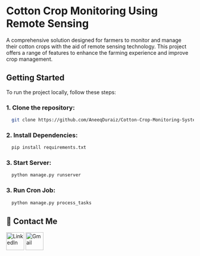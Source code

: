 
# Cotton Crop Monitoring Using Remote Sensing

A comprehensive solution designed for farmers to monitor and manage their cotton crops with the aid of remote sensing technology. This project offers a range of features to enhance the farming experience and improve crop management.



## Getting Started

To run the project locally, follow these steps:

### 1. Clone the repository:

```bash
  git clone https://github.com/AneeqDuraiz/Cotton-Crop-Monitoring-System-BE.git
```
### 2. Install Dependencies:
```bash
  pip install requirements.txt
```
### 3. Start Server:
```bash
  python manage.py runserver
```
### 3. Run Cron Job:
```bash
  python manage.py process_tasks
```





## 🔗 Contact Me
[<img width="48" height="48" src="https://img.icons8.com/color/48/linkedin.png" alt="LinkedIn"/>](https://www.linkedin.com/in/aneeq-duraiz/)
[<img width="48" height="48" src="https://img.icons8.com/color/48/gmail-new.png" alt="Gmail"/>](mailto:aneeqduraiz21@gmail.com)


